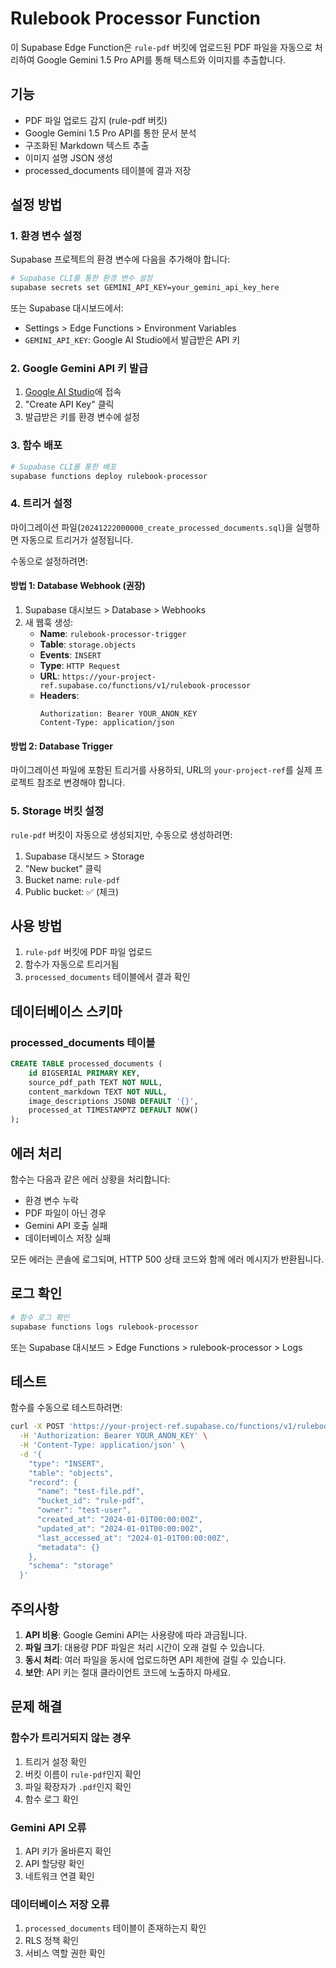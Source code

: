 # Rulebook Processor Function

이 Supabase Edge Function은 `rule-pdf` 버킷에 업로드된 PDF 파일을 자동으로 처리하여 Google Gemini 1.5 Pro API를 통해 텍스트와 이미지를 추출합니다.

## 기능

- PDF 파일 업로드 감지 (rule-pdf 버킷)
- Google Gemini 1.5 Pro API를 통한 문서 분석
- 구조화된 Markdown 텍스트 추출
- 이미지 설명 JSON 생성
- processed_documents 테이블에 결과 저장

## 설정 방법

### 1. 환경 변수 설정

Supabase 프로젝트의 환경 변수에 다음을 추가해야 합니다:

```bash
# Supabase CLI를 통한 환경 변수 설정
supabase secrets set GEMINI_API_KEY=your_gemini_api_key_here
```

또는 Supabase 대시보드에서:
- Settings > Edge Functions > Environment Variables
- `GEMINI_API_KEY`: Google AI Studio에서 발급받은 API 키

### 2. Google Gemini API 키 발급

1. [Google AI Studio](https://makersuite.google.com/app/apikey)에 접속
2. "Create API Key" 클릭
3. 발급받은 키를 환경 변수에 설정

### 3. 함수 배포

```bash
# Supabase CLI를 통한 배포
supabase functions deploy rulebook-processor
```

### 4. 트리거 설정

마이그레이션 파일(`20241222000000_create_processed_documents.sql`)을 실행하면 자동으로 트리거가 설정됩니다.

수동으로 설정하려면:

#### 방법 1: Database Webhook (권장)

1. Supabase 대시보드 > Database > Webhooks
2. 새 웹훅 생성:
   - **Name**: `rulebook-processor-trigger`
   - **Table**: `storage.objects`
   - **Events**: `INSERT`
   - **Type**: `HTTP Request`
   - **URL**: `https://your-project-ref.supabase.co/functions/v1/rulebook-processor`
   - **Headers**:
     ```
     Authorization: Bearer YOUR_ANON_KEY
     Content-Type: application/json
     ```

#### 방법 2: Database Trigger

마이그레이션 파일에 포함된 트리거를 사용하되, URL의 `your-project-ref`를 실제 프로젝트 참조로 변경해야 합니다.

### 5. Storage 버킷 설정

`rule-pdf` 버킷이 자동으로 생성되지만, 수동으로 생성하려면:

1. Supabase 대시보드 > Storage
2. "New bucket" 클릭
3. Bucket name: `rule-pdf`
4. Public bucket: ✅ (체크)

## 사용 방법

1. `rule-pdf` 버킷에 PDF 파일 업로드
2. 함수가 자동으로 트리거됨
3. `processed_documents` 테이블에서 결과 확인

## 데이터베이스 스키마

### processed_documents 테이블

```sql
CREATE TABLE processed_documents (
    id BIGSERIAL PRIMARY KEY,
    source_pdf_path TEXT NOT NULL,
    content_markdown TEXT NOT NULL,
    image_descriptions JSONB DEFAULT '{}',
    processed_at TIMESTAMPTZ DEFAULT NOW()
);
```

## 에러 처리

함수는 다음과 같은 에러 상황을 처리합니다:

- 환경 변수 누락
- PDF 파일이 아닌 경우
- Gemini API 호출 실패
- 데이터베이스 저장 실패

모든 에러는 콘솔에 로그되며, HTTP 500 상태 코드와 함께 에러 메시지가 반환됩니다.

## 로그 확인

```bash
# 함수 로그 확인
supabase functions logs rulebook-processor
```

또는 Supabase 대시보드 > Edge Functions > rulebook-processor > Logs

## 테스트

함수를 수동으로 테스트하려면:

```bash
curl -X POST 'https://your-project-ref.supabase.co/functions/v1/rulebook-processor' \
  -H 'Authorization: Bearer YOUR_ANON_KEY' \
  -H 'Content-Type: application/json' \
  -d '{
    "type": "INSERT",
    "table": "objects",
    "record": {
      "name": "test-file.pdf",
      "bucket_id": "rule-pdf",
      "owner": "test-user",
      "created_at": "2024-01-01T00:00:00Z",
      "updated_at": "2024-01-01T00:00:00Z",
      "last_accessed_at": "2024-01-01T00:00:00Z",
      "metadata": {}
    },
    "schema": "storage"
  }'
```

## 주의사항

1. **API 비용**: Google Gemini API는 사용량에 따라 과금됩니다.
2. **파일 크기**: 대용량 PDF 파일은 처리 시간이 오래 걸릴 수 있습니다.
3. **동시 처리**: 여러 파일을 동시에 업로드하면 API 제한에 걸릴 수 있습니다.
4. **보안**: API 키는 절대 클라이언트 코드에 노출하지 마세요.

## 문제 해결

### 함수가 트리거되지 않는 경우

1. 트리거 설정 확인
2. 버킷 이름이 `rule-pdf`인지 확인
3. 파일 확장자가 `.pdf`인지 확인
4. 함수 로그 확인

### Gemini API 오류

1. API 키가 올바른지 확인
2. API 할당량 확인
3. 네트워크 연결 확인

### 데이터베이스 저장 오류

1. `processed_documents` 테이블이 존재하는지 확인
2. RLS 정책 확인
3. 서비스 역할 권한 확인